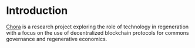# Introduction

[Chora](https://chora.io/) is a research project exploring the role of technology in regeneration with a focus on the use of decentralized blockchain protocols for commons governance and regenerative economics.

<!-- ## Regeneration

The best time to start regenerating our planet and rebuilding local and bioregional ecosystems and economies was yesterday.

We are facing global warming, climate change, mass extinction, and total planetary collapse, and unfortunately there are no easy solutions.

We now must out cooperate the competition, overcome our competitive impulses, and look for new ways to work together to solve the most pressing issues of our time.

New technologies will not save us alone. We have to change our culture, our habits, and how we think about the natural resources we share on this planet.

We have to change the incentives... this is why **carbon credits** have become so popular recently. The pressure is being placed on corporations and goverments to offset their carbon footprint.

We can realign the incentive structure with a carbon market, which is not a silver bullet but a step in the right direction. We can reimagine an economic system tied to natural resources.

How might DeFi lead climate finance? Climate finance is going to be a bigger industry than oil and gas. All of the public goods accounting works much bettter within a blockchain ecosytem. "I actually think that we're going to see this sort of dark horse use case of decentralized finance and infrastructure we are all building lead the way". -->
